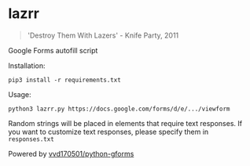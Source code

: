 # lazrr
> 'Destroy Them With Lazers' - Knife Party, 2011

Google Forms autofill script

Installation:

`
    pip3 install -r requirements.txt
`

Usage:

`
    python3 lazrr.py https://docs.google.com/forms/d/e/.../viewform
`

Random strings will be placed in elements that require text responses. If you want to customize text responses, please specify them in `responses.txt`

Powered by [vvd170501/python-gforms](https://github.com/vvd170501/python-gforms)